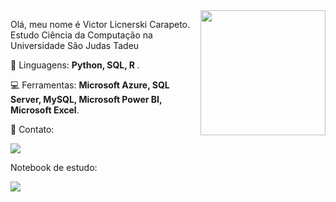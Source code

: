 <img src="https://user-images.githubusercontent.com/61326775/225127328-29ed64da-f2bf-4cf7-99e7-368d87dc3b14.gif" min-width="200px" max-width="200px" width="200px" align="right"/>
<p align="left">
Olá, meu nome é Victor Licnerski Carapeto.<br>
Estudo Ciência da Computação na Universidade São Judas Tadeu 
</p>

<p align="left">
 🚀 Linguagens: <strong>Python, SQL, R </strong>.
</p>

<p align="left">
  💻 Ferramentas: <strong>Microsoft Azure, SQL Server, MySQL, Microsoft Power BI, Microsoft Excel</strong>.
</p>

<p align="left">
  💼 Contato: <br>
</p>

<p align="left">
  <a href="https://www.linkedin.com/in/victorlicnerskicarapeto/" alt="Linkedin">
  <img src="https://img.shields.io/badge/-Linkedin-0e76a8?style=flat-square&logo=Linkedin&logoColor=white&link=www.linkedin.com/in/brenoabdala" /></a>
</p>

<p align="left">
  Notebook de estudo: <br>
</p>

<p align="left">
  <a href="https://colab.research.google.com/drive/188NitI9Tiyy-_UUsyasOgl9OMTv0n1Q6?authuser=2#scrollTo=W9l0Pc9VsjbX" alt="Google Colab">
  <img src="https://user-images.githubusercontent.com/61326775/228035711-f883ba58-4ef7-470b-9886-bb2c6026a879.PNG" /></a>
</p>
